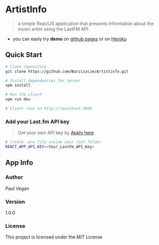 # ArtistInfo

> a simple ReactJS application that presents information about the music artist using the LastFM API.

- you can easly try <b>demo</b> on [github pages](https://burziszcze.github.io/Artistinfo/)
  or on [Heroku](https://artists-info.herokuapp.com/)

## Quick Start

```bash
# Clone repository
git clone https://github.com/Burziszcze/Artistinfo.git

# Install dependencies for server
npm install

# Run the client
npm run dev

# Client runs on http://localhost:3000
```

### Add your Last.fm API key

> Get your own API key by [Apply here](https://www.last.fm/api/account/create)

```bash
# create .env file inside your root folder
REACT_APP_API_KEY=<Your_LastFm_API_Key>
```

## App Info

### Author

Paul Vegan

### Version

1.0.0

### License

This project is licensed under the MIT License
